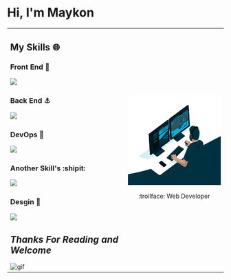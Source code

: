 # Hi, I'm Maykon

<table>
  <tr>
    <td>
  
  ## My Skills 🌐
  
  <h3>Front End 🗽</h3>
  <img src="https://skillicons.dev/icons?i=html,css,tailwind,js,ts,react,nextjs" />
  
  <h3>Back End ⚓</h3>
  <img src="https://skillicons.dev/icons?i=nodejs,mysql,mongo" />
  
  <h3>DevOps 🚁</h3>
  <img src="https://skillicons.dev/icons?i=docker,jenkins,githubactions,nginx" />
  
  <h3>Another Skill's :shipit:</h3>
  <img src="https://skillicons.dev/icons?i=git,github,linux,postman,py" />
  
  <h3>Desgin 🎨</h3>
  <img src="https://skillicons.dev/icons?i=figma,ai,photoshop,ae,pr" />
  
  ## *Thanks For Reading and Welcome*
  
  <img src="https://github.com/abdoachhoubi/abdoachhoubi/blob/main/gifs/Hi.gif" width="30" alt="gif" />
    </td>
      <td>
      <img width="300" height="210" src="/Assests/giphy2.gif">
      <p align="center">:trollface: Web Developer  </p>
      </td>
  </tr>
</table>

